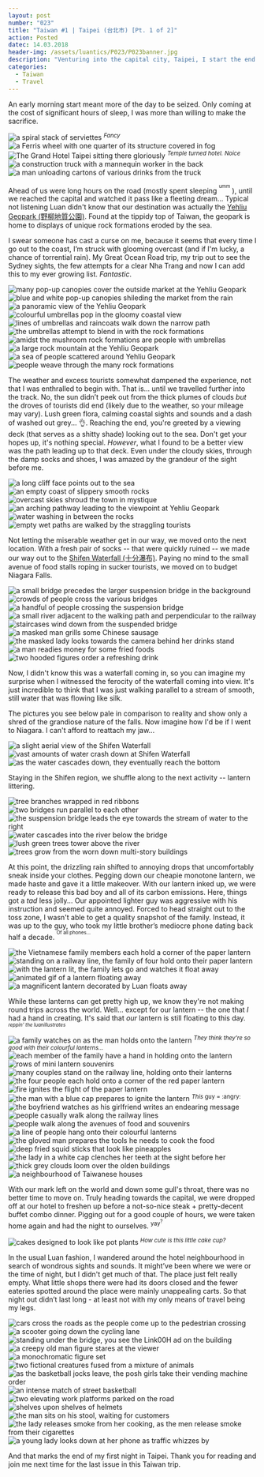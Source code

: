 ```yaml
---
layout: post
number: "023"
title: "Taiwan #1 | Taipei (台北市) [Pt. 1 of 2]"
action: Posted
datec: 14.03.2018
header-img: /assets/luantics/P023/P023banner.jpg
description: "Venturing into the capital city, Taipei, I start the end of the Taiwan trip. Over the day, I visited the Yehliu Geopark and Shifen Waterfall"
categories:
  - Taiwan
  - Travel
---
```


An early morning start meant more of the day to be seized. Only coming at the cost of significant hours of sleep, I was more than willing to make the sacrifice. 

<div class="imageset">
	<img src="{{ baseurl }}/assets/luantics/P023/P023TWTP01.jpg" alt="a spiral stack of serviettes"/>
	<sup><em>Fancy</em></sup>
	<img src="{{ baseurl }}/assets/luantics/P023/P023TWTP02.jpg" alt="a Ferris wheel with one quarter of its structure covered in fog"/>
	<img src="{{ baseurl }}/assets/luantics/P023/P023TWTP03.jpg" alt="The Grand Hotel Taipei sitting there gloriously"/>
	<sup><em>Temple turned hotel. Noice</em></sup>
	<img src="{{ baseurl }}/assets/luantics/P023/P023TWTP04.jpg" alt="a construction truck with a mannequin worker in the back"/>
	<img src="{{ baseurl }}/assets/luantics/P023/P023TWTP05.jpg" alt="a man unloading cartons of various drinks from the truck"/>
</div>

Ahead of us were long hours on the road (mostly spent sleeping <sup><sup>umm</sup></sup> ), until we reached the capital and watched it pass like a fleeting dream... Typical not listening Luan didn't know that our destination was actually the <a href="https://www.google.com.au/maps/place/Yehliu+Geopark/@25.209637,121.6883887,16z/data=!4m13!1m7!3m6!1s0x345d4b8a46b336b7:0xf52664cb75e183ea!2sYeliou,+New+Taipei+City,+Taiwan!3b1!8m2!3d25.204757!4d121.6896172!3m4!1s0x345d4c760ae69ad5:0xe4d117305ac26857!8m2!3d25.2063972!4d121.6904658?hl=en">Yehliu Geopark (野柳地質公園)</a>. Found at the tippidy top of Taiwan, the geopark is home to displays of unique rock formations eroded by the sea.

I swear someone has cast a curse on me, because it seems that every time I go out to the coast, I’m struck with glooming overcast (and if I'm lucky, a chance of torrential rain). My Great Ocean Road trip, my trip out to see the Sydney sights, the few attempts for a clear Nha Trang and now I can add this to my ever growing list. _Fantastic_.

<div class="imageset">
	<img src="{{ baseurl }}/assets/luantics/P023/P023TWTP06.jpg" alt="many pop-up canopies cover the outside market at the Yehliu Geopark"/>
	<img src="{{ baseurl }}/assets/luantics/P023/P023TWTP07.jpg" alt="blue and white pop-up canopies shileding the market from the rain"/>
	<img src="{{ baseurl }}/assets/luantics/P023/P023TWTP08.jpg" alt="a panoramic view of the Yehliu Geopark"/>
	<img src="{{ baseurl }}/assets/luantics/P023/P023TWTP09.jpg" alt="colourful umbrellas pop in the gloomy coastal view"/>
	<img src="{{ baseurl }}/assets/luantics/P023/P023TWTP10.jpg" alt="lines of umbrellas and raincoats walk down the narrow path"/>
	<img src="{{ baseurl }}/assets/luantics/P023/P023TWTP11.jpg" alt="the umbrellas attempt to blend in with the rock formations"/>
	<img src="{{ baseurl }}/assets/luantics/P023/P023TWTP12.jpg" alt="amidst the mushroom rock formations are people with umbrellas"/>
	<img src="{{ baseurl }}/assets/luantics/P023/P023TWTP15.jpg" alt="a large rock mountain at the Yehliu Geopark"/>
	<img src="{{ baseurl }}/assets/luantics/P023/P023TWTP17.jpg" alt="a sea of people scattered around Yehliu Geopark"/>
	<img src="{{ baseurl }}/assets/luantics/P023/P023TWTP21.jpg" alt="people weave through the many rock formations"/>
</div>

The weather and excess tourists somewhat dampened the experience, not that I was enthralled to begin with. That is... until we travelled further into the track. No, the sun didn’t peek out from the thick plumes of clouds _but_ the droves of tourists did end (likely due to the weather, so your mileage may vary). Lush green flora, calming coastal sights and sounds and a dash of washed out grey... :ok_hand:. Reaching the end, you're greeted by a viewing deck (that serves as a shitty shade) looking out to the sea. Don't get your hopes up, it's nothing special. _However_, what I found to be a better view was the path leading up to that deck. Even under the cloudy skies, through the damp socks and shoes, I was amazed by the grandeur of the sight before me.

<div class="imageset">
	<img src="{{ baseurl }}/assets/luantics/P023/P023TWTP13.jpg" alt="a long cliff face points out to the sea"/>
	<img src="{{ baseurl }}/assets/luantics/P023/P023TWTP14.jpg" alt="an empty coast of slippery smooth rocks"/>
	<img src="{{ baseurl }}/assets/luantics/P023/P023TWTP18.jpg" alt="overcast skies shroud the town in mystique"/>
	<img src="{{ baseurl }}/assets/luantics/P023/P023TWTP19.jpg" alt="an arching pathway leading to the viewpoint at Yehliu Geopark"/>
	<img src="{{ baseurl }}/assets/luantics/P023/P023TWTP20.jpg" alt="water washing in between the rocks"/>
	<img src="{{ baseurl }}/assets/luantics/P023/P023TWTP22.jpg" alt="empty wet paths are walked by the straggling tourists"/>
</div>

Not letting the miserable weather get in our way, we moved onto the next location. With a fresh pair of socks -- that were quickly ruined -- we made our way out to the <a href="https://www.google.com.au/maps/place/Shifen+Waterfall/@25.0489711,121.7852666,17z/data=!3m1!4b1!4m5!3m4!1s0x345d50f2cb669ef1:0xb011f7e3a0982949!8m2!3d25.0489711!4d121.7874553?hl=en">Shifen Waterfall (十分瀑布)</a>. Paying no mind to the small avenue of food stalls roping in sucker tourists, we moved on to budget Niagara Falls.

<div class="imageset">
	<img src="{{ baseurl }}/assets/luantics/P023/P023TWTP23.jpg" alt="a small bridge precedes the larger suspension bridge in the background"/>
	<img src="{{ baseurl }}/assets/luantics/P023/P023TWTP24.jpg" alt="crowds of people cross the various bridges"/>
	<img src="{{ baseurl }}/assets/luantics/P023/P023TWTP25.jpg" alt="a handful of people crossing the suspension bridge"/>
	<img src="{{ baseurl }}/assets/luantics/P023/P023TWTP27.jpg" alt="a small river adjacent to the walking path and perpendicular to the railway"/>
	<img src="{{ baseurl }}/assets/luantics/P023/P023TWTP28.jpg" alt="staircases wind down from the suspended bridge"/>
	<img src="{{ baseurl }}/assets/luantics/P023/P023TWTP29.jpg" alt="a masked man grills some Chinese sausage"/>
	<img src="{{ baseurl }}/assets/luantics/P023/P023TWTP30.jpg" alt="the masked lady looks towards the camera behind her drinks stand"/>
	<img src="{{ baseurl }}/assets/luantics/P023/P023TWTP31.jpg" alt="a man readies money for some fried foods"/>
	<img src="{{ baseurl }}/assets/luantics/P023/P023TWTP32.jpg" alt="two hooded figures order a refreshing drink"/>
</div>

Now, I didn't know this was a waterfall coming in, so you can imagine my surprise when I witnessed the ferocity of the waterfall coming into view. It's just incredible to think that I was just walking parallel to a stream of smooth, still water that was flowing like silk.

The pictures you see below pale in comparison to reality and show only a shred of the grandiose nature of the falls. Now imagine how I'd be if I went to Niagara. I can't afford to reattach my jaw...

<div class="imageset">
	<img src="{{ baseurl }}/assets/luantics/P023/P023TWTP35.jpg" alt="a slight aerial view of the Shifen Waterfall"/>
	<img src="{{ baseurl }}/assets/luantics/P023/P023TWTP33.jpg" alt="vast amounts of water crash down at Shifen Waterfall"/>
	<img src="{{ baseurl }}/assets/luantics/P023/P023TWTP34.jpg" alt="as the water cascades down, they eventually reach the bottom"/>
</div>

Staying in the Shifen region, we shuffle along to the next activity -- lantern littering.

<div class="imageset">
	<img src="{{ baseurl }}/assets/luantics/P023/P023TWTP36.jpg" alt="tree branches wrapped in red ribbons"/>
	<img src="{{ baseurl }}/assets/luantics/P023/P023TWTP37.jpg" alt="two bridges run parallel to each other"/>
	<img src="{{ baseurl }}/assets/luantics/P023/P023TWTP38.jpg" alt="the suspension bridge leads the eye towards the stream of water to the right"/>
	<img src="{{ baseurl }}/assets/luantics/P023/P023TWTP39.jpg" alt="water cascades into the river below the bridge"/>
	<img src="{{ baseurl }}/assets/luantics/P023/P023TWTP40.jpg" alt="lush green trees tower above the river"/>
	<img src="{{ baseurl }}/assets/luantics/P023/P023TWTP41.jpg" alt="trees grow from the worn down multi-story buildings"/>
</div>

At this point, the drizzling rain shifted to annoying drops that uncomfortably sneak inside your clothes. Pegging down our cheapie monotone lantern, we made haste and gave it a little makeover. With our lantern inked up, we were ready to release this bad boy and all of its carbon emissions. Here, things got a _tad_ less jolly... Our appointed lighter guy was aggressive with his instruction and seemed quite annoyed. Forced to head straight out to the toss zone, I wasn't able to get a quality snapshot of the family. Instead, it was up to the guy, who took my little brother’s mediocre phone dating back half a decade. <sup><sup>Of all phones...</sup></sup>

<div class="imageset">
	<div class="row">
		<img src="{{ baseurl }}/assets/luantics/P023/P023TWTP50B.jpg" alt="the Vietnamese family members each hold a corner of the paper lantern" class="half"/>
		<img src="{{ baseurl }}/assets/luantics/P023/P023TWTP50A.jpg" alt="standing on a railway line, the family of four hold onto their paper lantern" class="half"/>
	</div>
	<div class="row">
		<img src="{{ baseurl }}/assets/luantics/P023/P023TWTP51A.jpg" alt="with the lantern lit, the family lets go and watches it float away" class="half"/>
		<img src="{{ baseurl }}/assets/luantics/P023/P023TWTP51B.gif" alt="animated gif of a lantern floating away" class="half"/>
	</div>
	<img src="{{ baseurl }}/assets/luantics/P023/P023TWTP50.jpg" alt="a magnificent lantern decorated by Luan floats away"/>
</div>

While these lanterns can get pretty high up, we know they're not making round trips across the world. Well... except for our lantern -- the one that _I_ had a hand in creating. It's said that _our_ lantern is still floating to this day. <sup><sup>_reppin' the luanillustrates_</sup></sup>

<div class="imageset">
	<img src="{{ baseurl }}/assets/luantics/P023/P023TWTP42.jpg" alt="a family watches on as the man holds onto the lantern"/>
	<sup><em>They think they're so good with their colourful lanterns...</em></sup>
	<img src="{{ baseurl }}/assets/luantics/P023/P023TWTP43.jpg" alt="each member of the family have a hand in holding onto the lantern"/>
	<img src="{{ baseurl }}/assets/luantics/P023/P023TWTP44.jpg" alt="rows of mini lantern souvenirs"/>
	<img src="{{ baseurl }}/assets/luantics/P023/P023TWTP46.jpg" alt="many couples stand on the railway line, holding onto their lanterns"/>
	<img src="{{ baseurl }}/assets/luantics/P023/P023TWTP47.jpg" alt="the four people each hold onto a corner of the red paper lantern"/>
	<img src="{{ baseurl }}/assets/luantics/P023/P023TWTP48.jpg" alt="fire ignites the flight of the paper lantern"/>
	<img src="{{ baseurl }}/assets/luantics/P023/P023TWTP49.jpg" alt="the man with a blue cap prepares to ignite the lantern"/>
	<sup><em>This</em> guy = :angry:</sup>
	<img src="{{ baseurl }}/assets/luantics/P023/P023TWTP52.jpg" alt="the boyfriend watches as his girlfriend writes an endearing message"/>
	<img src="{{ baseurl }}/assets/luantics/P023/P023TWTP53.jpg" alt="people casually walk along the railway lines"/>
	<img src="{{ baseurl }}/assets/luantics/P023/P023TWTP54.jpg" alt="people walk along the avenues of food and souvenirs"/>
	<img src="{{ baseurl }}/assets/luantics/P023/P023TWTP55.jpg" alt="a line of people hang onto their colourful lanterns"/>
	<img src="{{ baseurl }}/assets/luantics/P023/P023TWTP56.jpg" alt="the gloved man prepares the tools he needs to cook the food"/>
	<img src="{{ baseurl }}/assets/luantics/P023/P023TWTP57.jpg" alt="deep fried squid sticks that look like pineapples"/>
	<img src="{{ baseurl }}/assets/luantics/P023/P023TWTP58.jpg" alt="the lady in a white cap clenches her teeth at the sight before her"/>
	<img src="{{ baseurl }}/assets/luantics/P023/P023TWTP59.jpg" alt="thick grey clouds loom over the olden buildings"/>
	<img src="{{ baseurl }}/assets/luantics/P023/P023TWTP60.jpg" alt="a neighbourhood of Taiwanese houses"/>
</div>

With our mark left on the world and down some gull's throat, there was no better time to move on. Truly heading towards the capital, we were dropped off at our hotel to freshen up before a not-so-nice steak + pretty-decent buffet combo dinner. Pigging out for a good couple of hours, we were taken home again and had the night to ourselves. <sup>yay<sup>?</sup></sup>

<div class="imageset">
	<img src="{{ baseurl }}/assets/luantics/P023/P023TWTP61.jpg" alt="cakes designed to look like pot plants"/>
	<sup><em>How cute is this little cake cup?</em></sup>
</div>


In the usual Luan fashion, I wandered around the hotel neighbourhood in search of wondrous sights and sounds. It might’ve been where we were or the time of night, but I didn't get much of that. The place just felt really empty. What little shops there were had its doors closed and the fewer eateries spotted around the place were mainly unappealing carts. So that night out didn’t last long - at least not with my only means of travel being my legs.

<div class="imageset">
	<img src="{{ baseurl }}/assets/luantics/P023/P023TWTP62.jpg" alt="cars cross the roads as the people come up to the pedestrian crossing"/>
	<img src="{{ baseurl }}/assets/luantics/P023/P023TWTP63.jpg" alt="a scooter going down the cycling lane"/>
	<img src="{{ baseurl }}/assets/luantics/P023/P023TWTP64.jpg" alt="standing under the bridge, you see the Link00H ad on the building"/>
	<img src="{{ baseurl }}/assets/luantics/P023/P023TWTP65.jpg" alt="a creepy old man figure stares at the viewer"/>
	<img src="{{ baseurl }}/assets/luantics/P023/P023TWTP66.jpg" alt="a monochromatic figure set"/>
	<img src="{{ baseurl }}/assets/luantics/P023/P023TWTP67.jpg" alt="two fictional creatures fused from a mixture of animals"/>
	<img src="{{ baseurl }}/assets/luantics/P023/P023TWTP68.jpg" alt="as the basketball jocks leave, the posh girls take their vending machine order"/>
	<img src="{{ baseurl }}/assets/luantics/P023/P023TWTP69.jpg" alt="an intense match of street basketball"/>
	<img src="{{ baseurl }}/assets/luantics/P023/P023TWTP70.jpg" alt="two elevating work platforms parked on the road"/>
	<img src="{{ baseurl }}/assets/luantics/P023/P023TWTP71.jpg" alt="shelves upon shelves of helmets"/>
	<img src="{{ baseurl }}/assets/luantics/P023/P023TWTP72.jpg" alt="the man sits on his stool, waiting for customers"/>
	<img src="{{ baseurl }}/assets/luantics/P023/P023TWTP73.jpg" alt="the lady releases smoke from her cooking, as the men release smoke from their cigarettes"/>
	<img src="{{ baseurl }}/assets/luantics/P023/P023TWTP74.jpg" alt="a young lady looks down at her phone as traffic whizzes by"/>
</div>

And that marks the end of my first night in Taipei. Thank you for reading and join me next time for the last issue in this Taiwan trip.